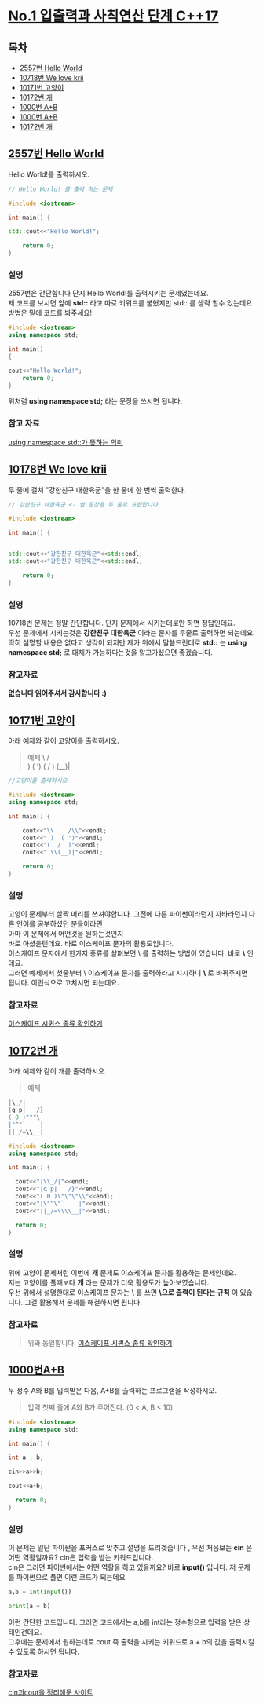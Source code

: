 # <a href="https://www.acmicpc.net/step/1">No.1 입출력과 사칙연산 단계 C++17</a>

## 목차
- [2557번 Hello World](#2557번-Hello-World)
- [10718번 We love krii](#10718번-We-love-krii)
- [10171번 고양이](#10171번-고양이)
- [10172번 개](#10172번-개)
- [1000번 A+B](#1000번A+B)
- [1000번 A+B](#1000번A+B)
- [10172번 개](#10172번-개)
## <a href="https://www.acmicpc.net/problem/2557">2557번 Hello World</a> 
Hello World!를 출력하시오.

~~~cpp
// Hello World! 를 출력 하는 문제

#include <iostream>

int main() {

std::cout<<"Hello World!"; 

    return 0;
}
~~~

### 설명
2557번은 간단합니다 단지 Hello World!를 출력시키는 문제였는데요.<br />
제 코드를 보시면 앞에 **std::** 라고 따로 키워드를 붙혔지만 std:: 를 생략 할수 있는데요 방법은 밑에 코드를 봐주세요!
~~~cpp
#include <iostream>
using namespace std;

int main() 
{

cout<<"Hello World!";
    return 0;
}
~~~
위처럼 **using namespace std;** 라는 문장을 쓰시면 됩니다.

### 참고 자료
<a href="https://sites.google.com/site/ub8566/geim-peulogeulaeming-ui-jeongseog/01-cheoeum-mandeuneun-geim/namespace-sayong">using namespace std::가 뜻하는 의미</a>

## <a href="https://www.acmicpc.net/problem/10718">10178번 We love krii</a>
두 줄에 걸쳐 "강한친구 대한육군"을 한 줄에 한 번씩 출력한다.

~~~cpp
// 강한친구 대한육군 <- 옆 문장을 두 줄로 표현합니다.

#include <iostream>

int main() {


std::cout<<"강한친구 대한육군"<<std::endl;
std::cout<<"강한친구 대한육군"<<std::endl;

    return 0;
}
~~~

### 설명
10718번 문제는 정말 간단합니다. 단지 문제에서 시키는데로만 하면 정답인데요.<br />
우선 문제에서 시키는것은 **강한친구 대한육군** 이라는 문자를 두줄로 출력하면 되는데요.<br />
딱히 설명할 내용은 없다고 생각이 되지만 제가 위에서 말씀드린데로 **std::** 는 **using namespace std;** 로 대체가 가능하다는것을 알고가셨으면 좋겠습니다.

### 참고자료
**없습니다 읽어주셔서 감사합니다 :)**

## <a href="https://www.acmicpc.net/problem/10171">10171번 고양이</a>
아래 예제와 같이 고양이를 출력하시오.

> 예제 
\    /\
 )  ( ')
(  /  )
 \(__)|
 
~~~cpp
//고양이를 출력하시오

#include <iostream>
using namespace std;

int main() {

    cout<<"\\    /\\"<<endl;
    cout<<" )  ( ')"<<endl;
    cout<<"(  /  )"<<endl;
    cout<<" \\(__)|"<<endl;

    return 0;
}
~~~

### 설명
고양이 문제부터 살짝 머리를 쓰셔야합니다. 그전에 다른 파이썬이라던지 자바라던지 다른 언어를 공부하셨던 분들이라면<br /> 
아마 이 문제에서 어떤것을 원하는것인지 <br /> 
바로 아셨을텐데요. 바로 이스케이프 문자의 활용도입니다.<br />
이스케이프 문자에서 한가지 종류를 살펴보면 \ 를 출력하는 방법이 있습니다. 바로 **\\** 인데요. <br />
그러면 예제에서 첫줄부터 \ 이스케이프 문자를 출력하라고 지시하니 **\\** 로 바꿔주시면 됩니다. 이런식으로 고치시면 되는데요.

### 참고자료
<a href="https://atomic0x90.github.io/c++/2020/02/17/c++-escape-sequence.html">이스케이프 시퀸스 종류 확인하기</a>

## <a href="https://www.acmicpc.net/problem/10172">10172번 개</a>
아래 예제와 같이 개를 출력하시오.
> 예제
~~~cpp
|\_/|
|q p|   /}
( 0 )"""\
|"^"`    |
||_/=\\__|
~~~

~~~cpp
#include <iostream>
using namespace std;

int main() {

  cout<<"|\\_/|"<<endl;
  cout<<"|q p|   /}"<<endl;
  cout<<"( 0 )\"\"\"\\"<<endl;
  cout<<"|\"^\"`    |"<<endl;
  cout<<"||_/=\\\\__|"<<endl;

  return 0;
}   
~~~

### 설명
위에 고양이 문제처럼 이번에 **개** 문제도 이스케이프 문자를 활용하는 문제인데요.<br />
저는 고양이를 풀때보다 **개** 라는 문제가 더욱 활용도가 높아보였습니다.<br />
우선 위에서 설명한대로 이스케이프 문자는 \\ 를 쓰면 **\으로 출력이 된다는 규칙** 이 있습니다.
그걸 활용해서 문제를 해결하시면 됩니다.

### 참고자료
> 위와 동일합니다.
<a href="https://atomic0x90.github.io/c++/2020/02/17/c++-escape-sequence.html">이스케이프 시퀸스 종류 확인하기</a>

## <a href="https://www.acmicpc.net/problem/1000">1000번A+B</a>
두 정수 A와 B를 입력받은 다음, A+B를 출력하는 프로그램을 작성하시오.
> 입력
첫째 줄에 A와 B가 주어진다. (0 < A, B < 10)

~~~cpp
#include <iostream>
using namespace std;

int main() {

int a , b;

cin>>a>>b;

cout<<a+b;

  return 0;
}
~~~

### 설명
이 문제는 일단 파이썬을 포커스로 맞추고 설명을 드리겟습니다 , 우선 처음보는 **cin** 은 어떤 역활일까요? cin은 입력을 받는 키워드입니다.<br />
cin은 그러면 파이썬에서는 어떤 역활을 하고 있을까요? 바로 **input()** 입니다. 저 문제를 파이썬으로 풀면 이런 코드가 되는데요
~~~ python
a,b = int(input())

print(a + b)
~~~
이런 간단한 코드입니다. 그러면 코드에서는 a,b를 int라는 정수형으로 입력을 받은 상태인건데요. <br />
그후에는 문제에서 원하는데로 cout 즉 출력을 시키는 키워드로 a + b의 값을 출력시킬수 있도록 하시면 됩니다.

### 참고자료
<a href="https://www.cplusplus.com/doc/tutorial/basic_io/">cin괴cout을 정리해둔 사이트</a>







